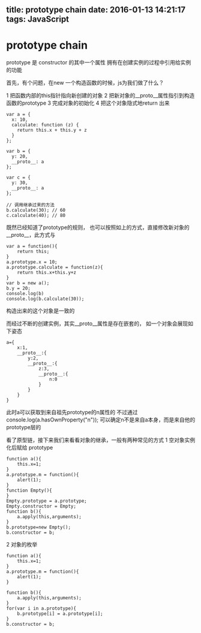 title: prototype chain
date: 2016-01-13 14:21:17
tags: JavaScript
---
# prototype chain

prototype 是 constructor 的其中一个属性
拥有在创建实例的过程中引用给实例的功能

首先，有个问题，在new 一个构造函数的时候，js为我们做了什么？

1 把函数内部的this指针指向新创建的对象
2 把新对象的__proto__属性指引到构造函数的prototype
3 完成对象的初始化
4 把这个对象隐式地return 出来

```
var a = {
  x: 10,
  calculate: function (z) {
    return this.x + this.y + z
  }
};
 
var b = {
  y: 20,
  __proto__: a
};
 
var c = {
  y: 30,
  __proto__: a
};
 
// 调用继承过来的方法
b.calculate(30); // 60
c.calculate(40); // 80
```
既然已经知道了prototype的规则，
也可以按照如上的方式，直接修改新对象的__proto__，此方式与
```
var a = function(){
	return this;
}
a.prototype.x = 10;
a.prototype.calculate = function(z){
	return this.x+this.y+z
}
var b = new a();
b.y = 20;
console.log(b)
console.log(b.calculate(30));
```
构造出来的这个对象是一致的

而经过不断的创建实例，其实__proto__属性是存在嵌套的，
如一个对象会展现如下姿态
```
a={
	x:1,
	__proto__:{
		y:2,
		__proto__:{
			z:3,
			__proto__:{
				n:0
			}
		}
	}
}
```
此时a可以获取到来自祖先prototype的n属性的
不过通过 console.log(a.hasOwnProperty("n"));
可以确定n不是来自a本身，而是来自他的prototype层的

看了原型链，接下来我们来看看对象的继承，一般有两种常见的方式
1 空对象实例化后赋给 prototype
```
function a(){
	this.x=1;
}
a.prototype.m = function(){
	alert(1);
}
function Empty(){	
}
Empty.prototype = a.prototype;
Empty.constructor = Empty;
function b(){
	a.apply(this,arguments);
}
b.prototype=new Empty();
b.constructor = b;
```
2 对象的枚举
```
function a(){
	this.x=1;
}
a.prototype.m = function(){
	alert(1);
}

function b(){
	a.apply(this,arguments);
}
for(var i in a.prototype){
	b.prototype[i] = a.prototype[i];
}
b.constructor = b;
```
